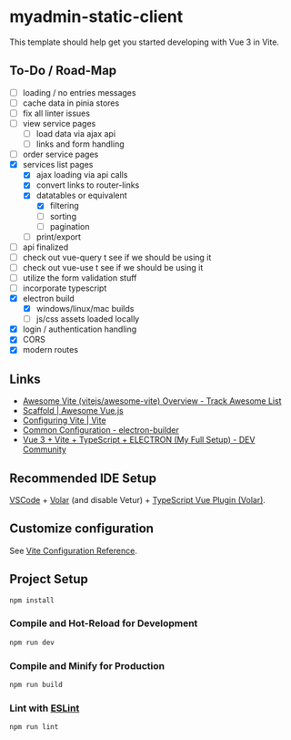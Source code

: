 # myadmin-static-client

This template should help get you started developing with Vue 3 in Vite.

## To-Do / Road-Map

* [ ] loading / no entries messages
* [ ] cache data in pinia stores
* [ ] fix all linter issues
* [ ] view service pages
  * [ ] load data via ajax api
  * [ ] links and form handling
* [ ] order service pages
* [x] services list pages
  * [x] ajax loading via api calls
  * [x] convert links to router-links
  * [x] datatables or equivalent
    * [x] filtering
    * [ ] sorting
    * [ ] pagination
  * [ ] print/export
* [ ] api finalized
* [ ] check out vue-query t see if we should be using it
* [ ] check out vue-use t see if we should be using it
* [ ] utilize the form validation stuff
* [ ] incorporate typescript
* [x] electron build
  * [x] windows/linux/mac builds
  * [ ] js/css assets loaded locally
* [x] login / authentication handling
* [x] CORS
* [x] modern routes

## Links

* [Awesome Vite (vitejs/awesome-vite) Overview - Track Awesome List](https://www.trackawesomelist.com/vitejs/awesome-vite/readme/)
* [Scaffold | Awesome Vue.js](https://awesome-vue.js.org/components-and-libraries/scaffold.html)
* [Configuring Vite | Vite](https://v2.vitejs.dev/config/#resolve-alias)
* [Common Configuration - electron-builder](https://www.electron.build/configuration/configuration.html)
* [Vue 3 + Vite + TypeScript + ELECTRON (My Full Setup) - DEV Community](https://dev.to/brojenuel/vue-3-vite-typescript-electron-my-full-setup-kgm)

## Recommended IDE Setup

[VSCode](https://code.visualstudio.com/) + [Volar](https://marketplace.visualstudio.com/items?itemName=Vue.volar) (and disable Vetur) + [TypeScript Vue Plugin (Volar)](https://marketplace.visualstudio.com/items?itemName=Vue.vscode-typescript-vue-plugin).

## Customize configuration

See [Vite Configuration Reference](https://vitejs.dev/config/).

## Project Setup

```sh
npm install
```

### Compile and Hot-Reload for Development

```sh
npm run dev
```

### Compile and Minify for Production

```sh
npm run build
```

### Lint with [ESLint](https://eslint.org/)

```sh
npm run lint
```


